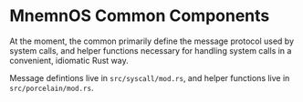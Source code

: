 # MnemnOS Common Components

At the moment, the common primarily define the message protocol used by system calls, and helper functions necessary for handling system calls in a convenient, idiomatic Rust way.

Message defintions live in `src/syscall/mod.rs`, and helper functions live in `src/porcelain/mod.rs`.
